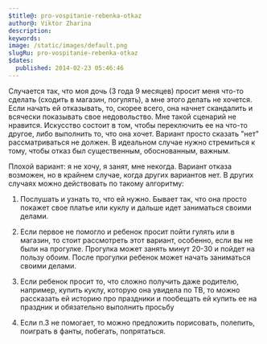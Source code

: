 ```yaml
---
$title@: pro-vospitanie-rebenka-otkaz
author@: Viktor Zharina
description: 
keywords: 
image: /static/images/default.png
slugRu: pro-vospitanie-rebenka-otkaz
$dates:
  published: 2014-02-23 05:46:46
---
```

Случается так, что моя дочь (3 года 9 месяцев) просит меня что-то сделать (сходить в магазин, погулять), а мне этого делать не хочется. Если начать ей отказывать, то, скорее всего, она начнет скандалить и всячески показывать свое недовольство. Мне такой сценарий не нравится. Искусство состоит в том, чтобы переключить ее на что-то другое, либо выполнить то, что она хочет. Вариант просто сказать "нет" рассматриваться не должен. В идеальном случае нужно стремиться к тому, чтобы отказ был существенным, обоснованным, важным.

Плохой вариант: я не хочу, я занят, мне некогда. Вариант отказа возможен, но в крайнем случае, когда других вариантов нет. В других случаях можно действовать по такому алгоритму:

1) Послушать и узнать то, что ей нужно. Бывает так, что она просто покажет свое платье или куклу и дальше идет заниматься своими делами.

2) Если первое не помогло и ребенок просит пойти гулять или в магазин, то стоит рассмотреть этот вариант, особенно, если вы не были на прогулке. Прогулка может занять минут 20-30 и пойдет на пользу обоим. После прогулки ребенок может начать заниматься своими делами.

3) Если ребенок просит то, что сложно получить даже родителю, например, купить куклу, которую она увидела по ТВ, то можно рассказать ей историю про праздники и пообещать ей купить ее на праздник и обязательно выполнить просьбу

4) Если п.3 не помогает, то можно предложить порисовать, полепить, поиграть в фанты, побегать, попрятаться.
